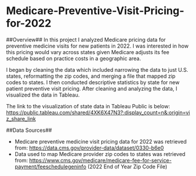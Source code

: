 # Medicare-Preventive-Visit-Pricing-for-2022

##Overview##
In this project I analyzed Medicare pricing data for preventive medicine visits for new patients in 2022. I was interested in how this pricing would vary across states given Medicare adjusts its fee schedule based on practice costs in a geographic area. 

I began by cleaning the data which included narrowing the data to just U.S. states, reformatting the zip codes, and merging a file that mapped zip codes to states. I then conducted descriptive statistics by state for new patient preventive visit pricing. After cleaning and analyzing the data, I visualized the data in Tableau.

The link to the visualization of state data in Tableau Public is below:
https://public.tableau.com/shared/4XK6X47N3?:display_count=n&:origin=viz_share_link

##Data Sources##
* Medicare preventive medicine visit pricing data for 2022 was retrieved from: https://data.cms.gov/provider-data/dataset/0330-b6e0
* Data used to map Medicare provider zip codes to states was retrieved from: https://www.cms.gov/medicare/medicare-fee-for-service-payment/feeschedulegeninfo (2022 End of Year Zip Code File)


